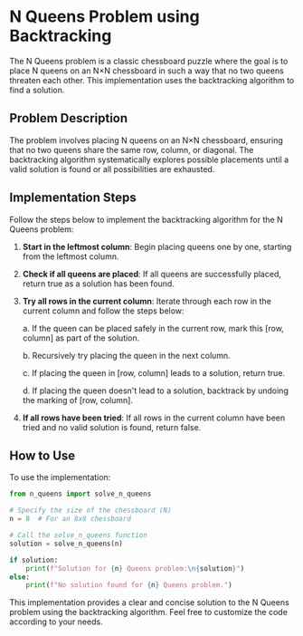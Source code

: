 # N Queens Problem using Backtracking

The N Queens problem is a classic chessboard puzzle where the goal is to place N queens on an N×N chessboard in such a way that no two queens threaten each other. This implementation uses the backtracking algorithm to find a solution.

## Problem Description

The problem involves placing N queens on an N×N chessboard, ensuring that no two queens share the same row, column, or diagonal. The backtracking algorithm systematically explores possible placements until a valid solution is found or all possibilities are exhausted.

## Implementation Steps

Follow the steps below to implement the backtracking algorithm for the N Queens problem:

1. **Start in the leftmost column**: Begin placing queens one by one, starting from the leftmost column.

2. **Check if all queens are placed**: If all queens are successfully placed, return true as a solution has been found.

3. **Try all rows in the current column**: Iterate through each row in the current column and follow the steps below:

    a. If the queen can be placed safely in the current row, mark this [row, column] as part of the solution.

    b. Recursively try placing the queen in the next column.

    c. If placing the queen in [row, column] leads to a solution, return true.

    d. If placing the queen doesn't lead to a solution, backtrack by undoing the marking of [row, column].

4. **If all rows have been tried**: If all rows in the current column have been tried and no valid solution is found, return false.

## How to Use

To use the implementation:

```python
from n_queens import solve_n_queens

# Specify the size of the chessboard (N)
n = 8  # For an 8x8 chessboard

# Call the solve_n_queens function
solution = solve_n_queens(n)

if solution:
    print(f"Solution for {n} Queens problem:\n{solution}")
else:
    print(f"No solution found for {n} Queens problem.")
```

This implementation provides a clear and concise solution to the N Queens problem using the backtracking algorithm. 
Feel free to customize the code according to your needs. 
